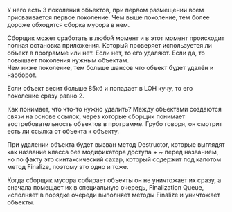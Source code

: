 У него есть 3 поколения объектов, при первом размещении всем присваивается первое поколение. Чем выше поколение, тем более дороже обходится сборка мусора в нем.

Сборщик может сработать в любой момент и в этот момент происходит полная остановка приложения. Который проверяет используется ли объект в программе или нет. Если нет, то его удаляют. Если да, то повышает поколения нужным объектам.  
Чем ниже поколение, тем больше шансов что объект будет удалён и наоборот.

Если объект весит больше 85кб и попадает в LOH кучу, то его поколение сразу равно 2.

Как понимает, что что-то нужно удалить? Между объектами создаются связи на основе ссылок, через которые сборщик понимает востребовательность объектов в программе.
Грубо говоря, он смотрит есть ли ссылка от объекта к объекту.

При удалении объекта будет вызван метод Destructor, которые выглядят как название класса без модификатора доступа + ~ перед названием, но по факту это синтаксический сахар, который содержит под капотом метод Finalize, поэтому это одно и тоже.

Когда сборщик мусора собирает объекты он не уничтожает их сразу, а сначала помещает их в специальную очередь, Finalization Queue, исполняет в порядке очереди выполняет методы Finalize и уничтожает объекты.